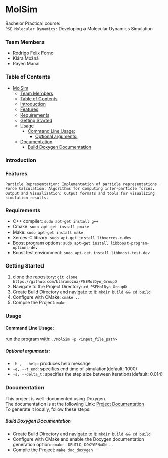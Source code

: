 # MolSim

Bachelor Practical course:  
`PSE Molecular Dynamics:` Developing a Molecular Dynamics Simulation  



### Team Members

   - Rodrigo Felix Forno
   - Klára Možná
   - Rayen Manai

### Table of Contents

- [MolSim](#molsim)
    - [Team Members](#team-members)
    - [Table of Contents](#table-of-contents)
    - [Introduction](#introduction)
    - [Features](#features)
    - [Requirements](#requirements)
    - [Getting Started](#getting-started)
    - [Usage](#usage)
      - [Command Line Usage:](#command-line-usage)
        - [Optional arguments:](#optional-arguments)
    - [Documentation](#documentation)
        - [Build Doxygen Documentation](#build-doxygen-documentation)

<a name="introduction"></a>
### Introduction



<a name="features"></a>
### Features

    Particle Representation: Implementation of particle representations.
    Force Calculation: Algorithms for computing inter-particle forces.
    Output and Visualization: Output formats and tools for visualizing simulation results.

<a name="requirements"></a>
### Requirements

  - C++ compiler: ```sudo apt-get install g++```
  - Cmake: ```sudo apt-get install cmake```
  - Make: ```sudo apt-get install make```
  - Xerces-C library: ```sudo apt-get install libxerces-c-dev```
  - Boost program options: ```sudo apt-get install libboost-program-options-dev```
  - Boost test environment: ```sudo apt-get install libboost-test-dev ```

<a name="gettingStarted"></a>
### Getting Started


1. clone the repository: ```git clone https://github.com/klaramozna/PSEMolDyn_GroupD```  
2. Navigate to the Project Directory: ```cd PSEMolDyn_GroupD```  
3. Create Build Directory and navigate to it: ```mkdir build && cd build```  
4. Configure with CMake: ```cmake ..```  
5. Compile the Project: ```make```  

<a name="usage"></a>
### Usage

#### Command Line Usage:
run the program with: ```./MolSim -p <input_file_path>```  

##### Optional arguments:
- ```-h , --help```: produces help message
- ```-e, --t_end```: specifies end time of simulation(default: 1000)
- ```-s, --delta_t```: specifies the step size between iterations(default: 0.014)


<a name="documentation"></a>
### Documentation
This project is well-documented using Doxygen.   
The documentation is at the following Link: [Project Documentation](https://klaramozna.github.io/PSEMolDyn_GroupD/)  
To generate it locally, follow these steps:  

##### Build Doxygen Documentation 
- Create Build Directory and navigate to it: ```mkdir build && cd build```  
- Configure with CMake and enable the Doxygen documentation generation option: ```cmake -DBUILD_DOXYGEN=ON ..```
- Compile the Project: ```make doc_doxygen``` 



